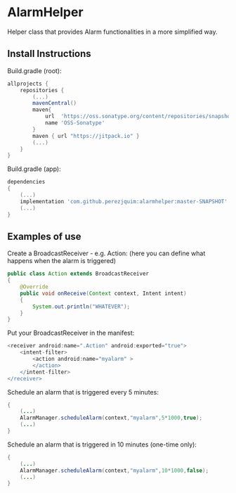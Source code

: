 # AlarmHelper

Helper class that provides Alarm functionalities in a more simplified way.

## Install Instructions

Build.gradle (root):
```gradle
allprojects {
	repositories {
		(...)
		mavenCentral()
		maven{
		    url  'https://oss.sonatype.org/content/repositories/snapshots/'
		    name 'OSS-Sonatype'
		}
		maven { url "https://jitpack.io" }
		(...)
	}
}
```

Build.gradle (app):
```gradle
dependencies
{
    (...)
    implementation 'com.github.perezjquim:alarmhelper:master-SNAPSHOT'
    (...)
}
```

## Examples of use

Create a BroadcastReceiver - e.g. Action:
(here you can define what happens when the alarm is triggered)
```java
public class Action extends BroadcastReceiver
{
	@Override
	public void onReceive(Context context, Intent intent)
	{
		System.out.println("WHATEVER");
	}
}
```

Put your BroadcastReceiver in the manifest:
```gradle
<receiver android:name=".Action" android:exported="true">
	<intent-filter>
		<action android:name="myalarm" >
		</action>
	</intent-filter>
</receiver>
```

Schedule an alarm that is triggered every 5 minutes:
```java
{
	(...)
	AlarmManager.scheduleAlarm(context,"myalarm",5*1000,true);
	(...)
}
```

Schedule an alarm that is triggered in 10 minutes (one-time only):
```java
{
	(...)
	AlarmManager.scheduleAlarm(context,"myalarm",10*1000,false);
	(...)
}
```